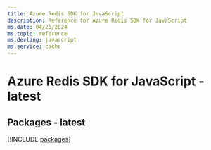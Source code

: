 ```yaml
---
title: Azure Redis SDK for JavaScript
description: Reference for Azure Redis SDK for JavaScript
ms.date: 04/26/2024
ms.topic: reference
ms.devlang: javascript
ms.service: cache
---
```

# Azure Redis SDK for JavaScript - latest
## Packages - latest
[!INCLUDE [packages](redis-index.md)]